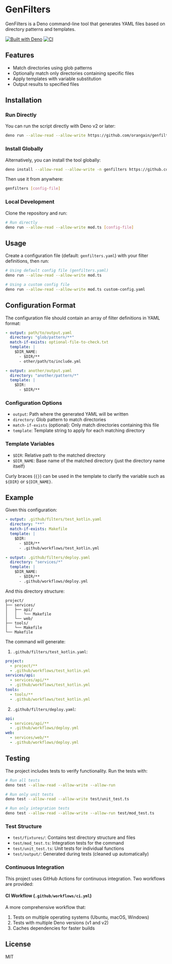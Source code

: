# GenFilters

GenFilters is a Deno command-line tool that generates YAML files based on
directory patterns and templates.

[![Built with Deno](https://img.shields.io/badge/built%20with-deno-brightgreen.svg)](https://deno.land/)
[![CI](https://github.com/orangain/genfilters/actions/workflows/ci.yml/badge.svg)](https://github.com/orangain/genfilters/actions/workflows/ci.yml)

## Features

- Match directories using glob patterns
- Optionally match only directories containing specific files
- Apply templates with variable substitution
- Output results to specified files

## Installation

### Run Directly

You can run the script directly with Deno v2 or later:

```bash
deno run --allow-read --allow-write https://github.com/orangain/genfilters/raw/refs/heads/main/mod.ts [config-file]
```

### Install Globally

Alternatively, you can install the tool globally:

```bash
deno install --allow-read --allow-write -n genfilters https://github.com/orangain/genfilters/raw/refs/heads/main/mod.ts
```

Then use it from anywhere:

```bash
genfilters [config-file]
```

### Local Development

Clone the repository and run:

```bash
# Run directly
deno run --allow-read --allow-write mod.ts [config-file]
```

## Usage

Create a configuration file (default: `genfilters.yaml`) with your filter
definitions, then run:

```bash
# Using default config file (genfilters.yaml)
deno run --allow-read --allow-write mod.ts

# Using a custom config file
deno run --allow-read --allow-write mod.ts custom-config.yaml
```

## Configuration Format

The configuration file should contain an array of filter definitions in YAML
format:

```yaml
- output: path/to/output.yaml
  directory: "glob/pattern/**"
  match-if-exists: optional-file-to-check.txt
  template: |
    $DIR_NAME:
      - $DIR/**
      - other/path/to/include.yml

- output: another/output.yaml
  directory: "another/pattern/*"
  template: |
    $DIR:
      - $DIR/**
```

### Configuration Options

- `output`: Path where the generated YAML will be written
- `directory`: Glob pattern to match directories
- `match-if-exists` (optional): Only match directories containing this file
- `template`: Template string to apply for each matching directory

### Template Variables

- `$DIR`: Relative path to the matched directory
- `$DIR_NAME`: Base name of the matched directory (just the directory name
  itself)

Curly braces (`{}`) can be used in the template to clarify the variable such as
`${DIR}` or `${DIR_NAME}`.

## Example

Given this configuration:

```yaml
- output: .github/filters/test_kotlin.yaml
  directory: "**"
  match-if-exists: Makefile
  template: |
    $DIR:
      - $DIR/**
      - .github/workflows/test_kotlin.yml

- output: .github/filters/deploy.yaml
  directory: "services/*"
  template: |
    $DIR_NAME:
      - $DIR/**
      - .github/workflows/deploy.yml
```

And this directory structure:

```
project/
├── services/
│   ├── api/
│   │   └── Makefile
│   └── web/
├── tools/
│   └── Makefile
└── Makefile
```

The command will generate:

1. `.github/filters/test_kotlin.yaml`:

```yaml
project:
  - project/**
  - .github/workflows/test_kotlin.yml
services/api:
  - services/api/**
  - .github/workflows/test_kotlin.yml
tools:
  - tools/**
  - .github/workflows/test_kotlin.yml
```

2. `.github/filters/deploy.yaml`:

```yaml
api:
  - services/api/**
  - .github/workflows/deploy.yml
web:
  - services/web/**
  - .github/workflows/deploy.yml
```

## Testing

The project includes tests to verify functionality. Run the tests with:

```bash
# Run all tests
deno test --allow-read --allow-write --allow-run

# Run only unit tests
deno test --allow-read --allow-write test/unit_test.ts

# Run only integration tests
deno test --allow-read --allow-write --allow-run test/mod_test.ts
```

### Test Structure

- `test/fixtures/`: Contains test directory structure and files
- `test/mod_test.ts`: Integration tests for the command
- `test/unit_test.ts`: Unit tests for individual functions
- `test/output/`: Generated during tests (cleaned up automatically)

### Continuous Integration

This project uses GitHub Actions for continuous integration. Two workflows are
provided:

#### CI Workflow (`.github/workflows/ci.yml`)

A more comprehensive workflow that:

1. Tests on multiple operating systems (Ubuntu, macOS, Windows)
2. Tests with multiple Deno versions (v1 and v2)
3. Caches dependencies for faster builds

## License

MIT
